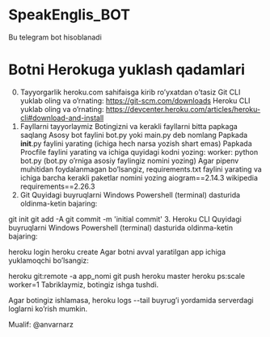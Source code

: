 # SpeakEnglis_BOT
Bu telegram bot hisoblanadi
  # Botni Herokuga yuklash qadamlari
0. Tayyorgarlik
heroku.com sahifaisga kirib ro’yxatdan o’tasiz
Git CLI yuklab oling va o’rnating: https://git-scm.com/downloads
Heroku CLI yuklab oling va o’rnating: https://devcenter.heroku.com/articles/heroku-cli#download-and-install
1. Fayllarni tayyorlaymiz
Botingizni va kerakli fayllarni bitta papkaga saqlang
Asosy bot faylini bot.py yoki main.py deb nomlang
Papkada __init__.py faylini yarating (ichiga hech narsa yozish shart emas)
Papkada Procfile faylini yarating va ichiga quyidagi kodni yozing: worker: python bot.py (bot.py o’rniga asosiy faylingiz nomini yozing)
Agar pipenv muhitidan foydalanmagan bo’lsangiz, requirements.txt faylini yarating va ichiga barcha kerakli paketlar nomini yozing
aiogram==2.14.3
wikipedia
requirements==2.26.3
2. Git
Quyidagi buyruqlarni Windows Powershell (terminal) dasturida oldinma-ketin bajaring:

git init
git add -A
git commit -m 'initial commit'
3. Heroku CLI
Quyidagi buyruqlarni Windows Powershell (terminal) dasturida oldinma-ketin bajaring:

heroku login
heroku create
Agar botni avval yaratilgan app ichiga yuklamoqchi bo’lsangiz:

heroku git:remote -a app_nomi
git push heroku master
heroku ps:scale worker=1
Tabriklaymiz, botingiz ishga tushdi.

Agar botingiz ishlamasa, heroku logs --tail buyrug’i yordamida serverdagi loglarni ko’rish mumkin.



Mualif: @anvarnarz
